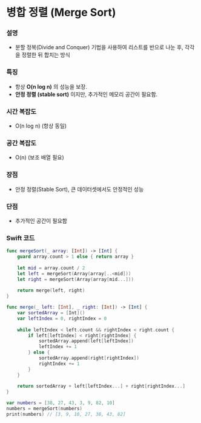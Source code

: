 # 병합 정렬 (Merge Sort)
### 설명
- 분할 정복(Divide and Conquer) 기법을 사용하여 리스트를 반으로 나눈 후, 각각을 정렬한 뒤 합치는 방식

### 특징
- 항상 **O(n log n)** 의 성능을 보장.
- **안정 정렬 (stable sort)** 이지만, 추가적인 메모리 공간이 필요함.

### 시간 복잡도
- O(n log n) (항상 동일)

### 공간 복잡도
- O(n) (보조 배열 필요)

### 장점
- 안정 정렬(Stable Sort), 큰 데이터셋에서도 안정적인 성능

### 단점
- 추가적인 공간이 필요함

### Swift 코드
```swift
func mergeSort(_ array: [Int]) -> [Int] {
    guard array.count > 1 else { return array }
    
    let mid = array.count / 2
    let left = mergeSort(Array(array[..<mid]))
    let right = mergeSort(Array(array[mid...]))
    
    return merge(left, right)
}

func merge(_ left: [Int], _ right: [Int]) -> [Int] {
    var sortedArray = [Int]()
    var leftIndex = 0, rightIndex = 0
    
    while leftIndex < left.count && rightIndex < right.count {
        if left[leftIndex] < right[rightIndex] {
            sortedArray.append(left[leftIndex])
            leftIndex += 1
        } else {
            sortedArray.append(right[rightIndex])
            rightIndex += 1
        }
    }
    
    return sortedArray + left[leftIndex...] + right[rightIndex...]
}

var numbers = [38, 27, 43, 3, 9, 82, 10]
numbers = mergeSort(numbers)
print(numbers) // [3, 9, 10, 27, 38, 43, 82]
```